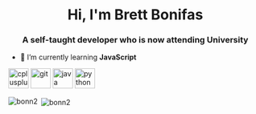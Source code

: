 <h1 align="center">Hi, I'm Brett Bonifas</h1>
<h3 align="center">A self-taught developer who is now attending University</h3>

- 🌱 I’m currently learning **JavaScript**

<p align="left"><img src="https://devicons.github.io/devicon/devicon.git/icons/cplusplus/cplusplus-original.svg" alt="cplusplus" width="40" height="40"/> <img src="https://www.vectorlogo.zone/logos/git-scm/git-scm-icon.svg" alt="git" width="40" height="40"/> <img src="https://devicons.github.io/devicon/devicon.git/icons/java/java-original-wordmark.svg" alt="java" width="40" height="40"/> <img src="https://devicons.github.io/devicon/devicon.git/icons/python/python-original.svg" alt="python" width="40" height="40"/></p>

<p><img align="left" src="https://github-readme-stats.vercel.app/api/top-langs/?username=bonn2&layout=compact" alt="bonn2" /></p>

<p>&nbsp;<img align="center" src="https://github-readme-stats.vercel.app/api?username=bonn2&show_icons=true" alt="bonn2" /></p>


